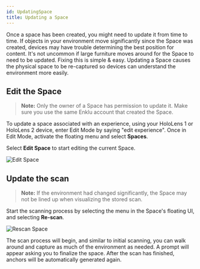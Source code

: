 ```yaml
---
id: UpdatingSpace
title: Updating a Space
---
```


Once a space has been created, you might need to update it from time to time. 
If objects in your environment move significantly since the Space was created, devices may have trouble determining the best position for content.
It's not uncommon if large furniture moves around for the Space to need to be updated. Fixing this is simple & easy.
Updating a Space causes the physical space to be re-captured so devices can understand the environment more easily.

## Edit the Space

> <b>Note:</b> Only the owner of a Space has permission to update it. Make sure you use the same Enklu account that created the Space.

To update a space associated with an experience, using your HoloLens 1 or HoloLens 2 device, enter Edit Mode by saying "edit experience".
Once in Edit Mode, activate the floating menu and select <b>Spaces</b>.

Select <b>Edit Space</b> to start editing the current Space.

![Edit Space](../../img/product/spaces/EditSpace.gif)

## Update the scan

> <b>Note:</b> If the environment had changed significantly, the Space may not be lined up when visualizing the stored scan.

Start the scanning process by selecting the menu in the Space's floating UI, and selecting <b>Re-scan</b>.

![Rescan Space](../../img/product/spaces/RescanSpace.gif)

The scan process will begin, and similar to initial scanning, you can walk around and capture as much of the environment as needed.
A prompt will appear asking you to finalize the space. After the scan has finished, anchors will be automatically generated again.
